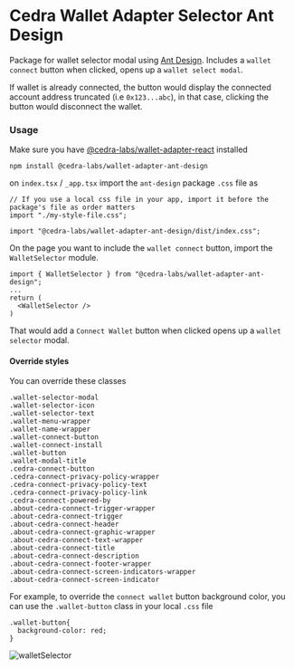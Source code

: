 # Cedra Wallet Adapter Selector Ant Design

Package for wallet selector modal using [Ant Design](https://ant.design/). Includes a `wallet connect` button when clicked, opens up a `wallet select modal`.

If wallet is already connected, the button would display the connected account address truncated (i.e `0x123...abc`), in that case, clicking the button would disconnect the wallet.

### Usage

Make sure you have [@cedra-labs/wallet-adapter-react](../wallet-adapter-react/README.md) installed

```
npm install @cedra-labs/wallet-adapter-ant-design
```

on `index.tsx` / `_app.tsx` import the `ant-design` package `.css` file as

```
// If you use a local css file in your app, import it before the package's file as order matters
import "./my-style-file.css";

import "@cedra-labs/wallet-adapter-ant-design/dist/index.css";
```

On the page you want to include the `wallet connect` button, import the `WalletSelector` module.

```
import { WalletSelector } from "@cedra-labs/wallet-adapter-ant-design";
...
return (
  <WalletSelector />
)
```

That would add a `Connect Wallet` button when clicked opens up a `wallet selector` modal.

#### Override styles

You can override these classes

```
.wallet-selector-modal
.wallet-selector-icon
.wallet-selector-text
.wallet-menu-wrapper
.wallet-name-wrapper
.wallet-connect-button
.wallet-connect-install
.wallet-button
.wallet-modal-title
.cedra-connect-button
.cedra-connect-privacy-policy-wrapper
.cedra-connect-privacy-policy-text
.cedra-connect-privacy-policy-link
.cedra-connect-powered-by
.about-cedra-connect-trigger-wrapper
.about-cedra-connect-trigger
.about-cedra-connect-header
.about-cedra-connect-graphic-wrapper
.about-cedra-connect-text-wrapper
.about-cedra-connect-title
.about-cedra-connect-description
.about-cedra-connect-footer-wrapper
.about-cedra-connect-screen-indicators-wrapper
.about-cedra-connect-screen-indicator
```

For example, to override the `connect wallet` button background color, you can use the `.wallet-button` class in your local `.css` file

```
.wallet-button{
  background-color: red;
}
```

![walletSelector](../../walletselector.png)
